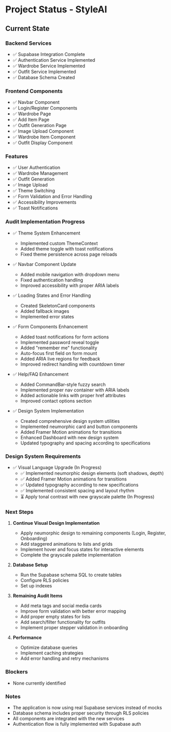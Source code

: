 # Project Status - StyleAI

## Current State

### Backend Services
- ✅ Supabase Integration Complete
- ✅ Authentication Service Implemented
- ✅ Wardrobe Service Implemented
- ✅ Outfit Service Implemented
- ✅ Database Schema Created

### Frontend Components
- ✅ Navbar Component
- ✅ Login/Register Components
- ✅ Wardrobe Page
- ✅ Add Item Page
- ✅ Outfit Generation Page
- ✅ Image Upload Component
- ✅ Wardrobe Item Component
- ✅ Outfit Display Component

### Features
- ✅ User Authentication
- ✅ Wardrobe Management
- ✅ Outfit Generation
- ✅ Image Upload
- ✅ Theme Switching
- ✅ Form Validation and Error Handling
- ✅ Accessibility Improvements
- ✅ Toast Notifications

### Audit Implementation Progress
- ✅ Theme System Enhancement
  - Implemented custom ThemeContext
  - Added theme toggle with toast notifications
  - Fixed theme persistence across page reloads

- ✅ Navbar Component Update
  - Added mobile navigation with dropdown menu
  - Fixed authentication handling
  - Improved accessibility with proper ARIA labels

- ✅ Loading States and Error Handling
  - Created SkeletonCard components
  - Added fallback images
  - Implemented error states

- ✅ Form Components Enhancement
  - Added toast notifications for form actions
  - Implemented password reveal toggle
  - Added "remember me" functionality
  - Auto-focus first field on form mount
  - Added ARIA live regions for feedback
  - Improved redirect handling with countdown timer

- ✅ Help/FAQ Enhancement
  - Added CommandBar-style fuzzy search
  - Implemented proper nav container with ARIA labels
  - Added actionable links with proper href attributes
  - Improved contact options section

- ✅ Design System Implementation
  - Created comprehensive design system utilities
  - Implemented neumorphic card and button components
  - Added Framer Motion animations for transitions
  - Enhanced Dashboard with new design system
  - Updated typography and spacing according to specifications

### Design System Requirements
- ✅ Visual Language Upgrade (In Progress)
  - ✅ Implemented neumorphic design elements (soft shadows, depth)
  - ✅ Added Framer Motion animations for transitions
  - ✅ Updated typography according to new specifications
  - ✅ Implemented consistent spacing and layout rhythm
  - ⏳ Apply tonal contrast with new grayscale palette (In Progress)

### Next Steps

1. **Continue Visual Design Implementation**
   - Apply neumorphic design to remaining components (Login, Register, Onboarding)
   - Add staggered animations to lists and grids
   - Implement hover and focus states for interactive elements
   - Complete the grayscale palette implementation

2. **Database Setup**
   - Run the Supabase schema SQL to create tables
   - Configure RLS policies
   - Set up indexes

3. **Remaining Audit Items**
   - Add meta tags and social media cards
   - Improve form validation with better error mapping
   - Add proper empty states for lists
   - Add search/filter functionality for outfits
   - Implement proper stepper validation in onboarding

4. **Performance**
   - Optimize database queries
   - Implement caching strategies
   - Add error handling and retry mechanisms

### Blockers
- None currently identified

### Notes
- The application is now using real Supabase services instead of mocks
- Database schema includes proper security through RLS policies
- All components are integrated with the new services
- Authentication flow is fully implemented with Supabase auth
